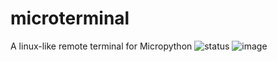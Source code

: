 # microterminal
A linux-like remote terminal for Micropython 
![status](https://img.shields.io/badge/STATUS-%E2%9A%AA%20IN%20DEVELOPMENT-blue?style=for-the-badge)
![image](https://user-images.githubusercontent.com/77546092/139330248-201f2c31-45de-4afe-98c7-3a6ceb1b3133.png)
